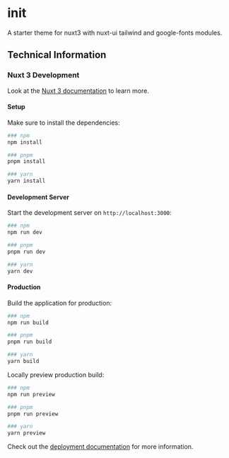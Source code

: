 # init

A starter theme for nuxt3 with nuxt-ui tailwind and google-fonts modules.


## Technical Information

### Nuxt 3 Development

Look at the [Nuxt 3 documentation](https://nuxt.com/docs/getting-started/introduction) to learn more.

#### Setup

Make sure to install the dependencies:

```bash
### npm
npm install

### pnpm
pnpm install

### yarn
yarn install
```

#### Development Server

Start the development server on `http://localhost:3000`:

```bash
### npm
npm run dev

### pnpm
pnpm run dev

### yarn
yarn dev
```

#### Production

Build the application for production:

```bash
### npm
npm run build

### pnpm
pnpm run build

### yarn
yarn build
```

Locally preview production build:

```bash
### npm
npm run preview

### pnpm
pnpm run preview

### yarn
yarn preview
```

Check out the [deployment documentation](https://nuxt.com/docs/getting-started/deployment) for more information.
